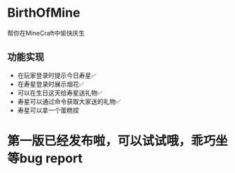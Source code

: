 # BirthOfMine
帮你在MineCraft中愉快庆生
## 功能实现
- 在玩家登录时提示今日寿星✅
- 在寿星登录时展示烟花✅
- 可以在生日这天给寿星送礼物✅
- 寿星可以通过命令获取大家送的礼物✅
- 寿星可以拿一个蛋糕捏
# 第一版已经发布啦，可以试试哦，乖巧坐等bug report